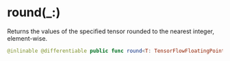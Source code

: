 # round(\_:)

Returns the values of the specified tensor rounded to the nearest integer, element-wise.

``` swift
@inlinable @differentiable public func round<T: TensorFlowFloatingPoint>(_ x: Tensor<T>) -> Tensor<T>
```
